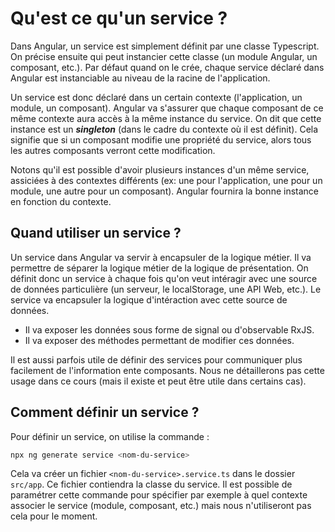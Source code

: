 # Qu'est ce qu'un service ?

Dans Angular, un service est simplement définit par une classe Typescript. On précise ensuite qui peut instancier cette classe (un module Angular, un composant, etc.). Par défaut quand on le crée, chaque service déclaré dans Angular est instanciable au niveau de la racine de l'application.

Un service est donc déclaré dans un certain contexte (l'application, un module, un composant). Angular va s'assurer que chaque composant de ce même contexte aura accès à la même instance du service. On dit que cette instance est un ***singleton*** (dans le cadre du contexte où il est définit). Cela signifie que si un composant modifie une propriété du service, alors tous les autres composants verront cette modification.

Notons qu'il est possible d'avoir plusieurs instances d'un même service, assiciées à des contextes différents (ex: une pour l'application, une pour un module, une autre pour un composant). Angular fournira la bonne instance en fonction du contexte.

## Quand utiliser un service ?

Un service dans Angular va servir à encapsuler de la logique métier. Il va permettre de séparer la logique métier de la logique de présentation. On définit donc un service à chaque fois qu'on veut intéragir avec une source de données particulière (un serveur, le localStorage, une API Web, etc.). Le service va encapsuler la logique d'intéraction avec cette source de données.

* Il va exposer les données sous forme de signal ou d'observable RxJS.
* Il va exposer des méthodes permettant de modifier ces données.

Il est aussi parfois utile de définir des services pour communiquer plus facilement de l'information ente composants. Nous ne détaillerons pas cette usage dans ce cours (mais il existe et peut être utile dans certains cas).

## Comment définir un service ?

Pour définir un service, on utilise la commande :

```bash
npx ng generate service <nom-du-service>
```

Cela va créer un fichier `<nom-du-service>.service.ts` dans le dossier `src/app`. Ce fichier contiendra la classe du service. Il est possible de paramétrer cette commande pour spécifier par exemple à quel contexte associer le service (module, composant, etc.) mais nous n'utiliseront pas cela pour le moment.
